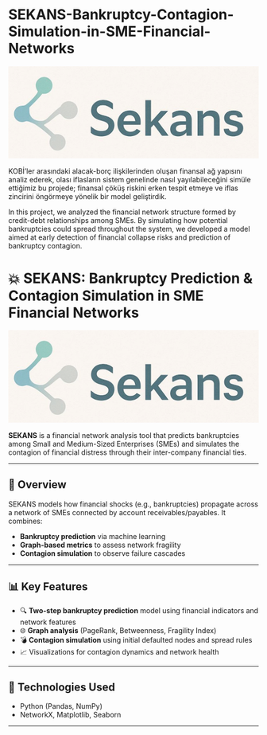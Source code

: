 # SEKANS-Bankruptcy-Contagion-Simulation-in-SME-Financial-Networks
![](images/resim.png)

KOBİ’ler arasındaki alacak-borç ilişkilerinden oluşan finansal ağ yapısını analiz ederek, olası iflasların sistem genelinde nasıl yayılabileceğini simüle ettiğimiz bu projede; finansal çöküş riskini erken tespit etmeye ve iflas zincirini öngörmeye yönelik bir model geliştirdik.

In this project, we analyzed the financial network structure formed by credit-debt relationships among SMEs. By simulating how potential bankruptcies could spread throughout the system, we developed a model aimed at early detection of financial collapse risks and prediction of bankruptcy contagion.
# 💥 SEKANS: Bankruptcy Prediction & Contagion Simulation in SME Financial Networks

![Network Graph](images/resim.png)

**SEKANS** is a financial network analysis tool that predicts bankruptcies among Small and Medium-Sized Enterprises (SMEs) and simulates the contagion of financial distress through their inter-company financial ties.

---

## 📌 Overview

SEKANS models how financial shocks (e.g., bankruptcies) propagate across a network of SMEs connected by account receivables/payables. It combines:
- **Bankruptcy prediction** via machine learning
- **Graph-based metrics** to assess network fragility
- **Contagion simulation** to observe failure cascades

---

## 📊 Key Features

- 🔍 **Two-step bankruptcy prediction** model using financial indicators and network features
- 🌐 **Graph analysis** (PageRank, Betweenness, Fragility Index)
- 💣 **Contagion simulation** using initial defaulted nodes and spread rules
- 📈 Visualizations for contagion dynamics and network health

---

## 🧪 Technologies Used

- Python (Pandas, NumPy)
- NetworkX, Matplotlib, Seaborn

---

